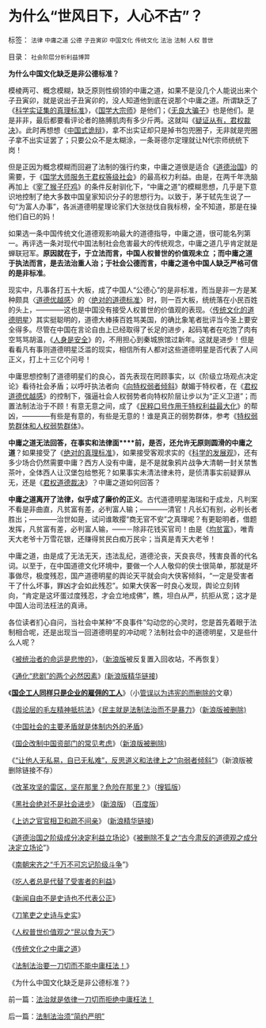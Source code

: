 # 为什么“世风日下，人心不古”？

标签： `法律` `中庸之道` `公德` `子丑寅卯` `中国文化` `传统文化` `法治` `法制` `人权` `普世` 

目录： `社会阶层分析利益博羿`

**为什么中国文化缺乏是非公德标准？**

模棱两可、概念模糊，缺乏原则性纲领的中庸之道，如果不是没几个人能说出来个子丑寅卯，就是说出子丑寅卯的，没人知道他到底在说那个中庸之道。所谓缺乏了《[科学实证集的真理标准](../../../2009/7/4/绝对的真理存在吗？历史实证集如何认定.md)》，《[国学大宗师](../../../2009/7/27/理论哲学的N代宗师如何面对科学的实证集.md)》是他们；《[无良大骗子](../../../2008/10/20/欣赏专家们之无知，无耻，与无良.md)》也是他们。是是非非，最后都要看评论者的胳膊肌肉有多少斤两。这就叫《[疑证从有，君权裁决](../../../2009/3/25/中国式诡辩：疑证从有，君权裁决.md)》。此时再想想《[中国式诡辩](../../../2008/8/31/“大学无书”，远离中国式诡辩！.md)》，拿不出实证却只是掉书包兜圈子，无非就是兜圈子拿不出实证罢了；只要公众不是太糊涂，一条哥德尔定理就让N代宗师统统下岗！

但是正因为概念模糊而回避了法制的强行约束，中庸之道很是适合《[道德治国](../../../2008/7/30/道德治国，走在内战消亡的路上.md)》的需要，于《[国学大师服务于君权等级社会](../../../2009/3/20/国学儒教精华之等级制度的政治意义.md)》的最高权力利益。由是，在两千年洗脑再加上《[宰了猴子吓鸡](../../../2009/8/6/被杀的猴子和被吓的鸡.md)》的条件反射驯化下，“中庸之道”的模糊思想，几乎是下意识地控制了绝大多数中国皇家知识分子的思想行为。以致于，茅于轼先生说了一句“为富人办事”，各派道德明星理论家们大张挞伐自我标榜，全不知道，那是在操他们自已的妈！

如果选一条中国传统文化道德观影响最大的道德指导，中庸之道，很可能名列第一。再评选一条对现代中国法制社会危害最大的传统观念，中庸之道几乎肯定就是蝉联冠军。**原因就在于，于立法而言，中国人权普世的价值观未立
；而中庸之道于执法而言，是去法治重人治；于社会公德而言，中庸之道令中国人缺乏严格可信的是非标准**。

现实中，凡事各打五十大板，成了中国人“公德心”的是非标准，而当是非一方是某种颇具〈[道德优越感](../../../2009/7/26/极左特权卫士的道德优越感来自何处.md)〉的〈[绝对的道德标准](../../../2009/3/11/信仰，个人世界观的基础断言；不是绝对的道德标准.md)〉时，则一百大板，统统落在小民百姓的头上，————这也是中国没有接受人权普世的价值观的表现。〈[传统文化的道德明星](../../../2009/4/16/社会压力传递和媒体道德明星.md)〉其实挺聪明的，道德大棒揍百姓骂美国，的确比象笔者批评当今圣上要安全得多。尽管在中国在言论自由上已经取得了长足的进步，起码笔者在吃饱了肉有空骂骂胡温，《[人身是安全](http://blog.sina.com.cn/s/blog_5563a64d0100dbj5.html)》的，不用担心到秦城旅馆过新年。这就是进步！但是看看凡有事则道德明星泛滥的现实，相信所有人都对这些道德明星是否代表了人间正义，打上十三亿个问号！

中庸思想控制了道德明星们的良心，首先表现在罔顾事实，以《阶级立场观点决定论》看待社会矛盾；以呼吁执法者向《[向特权弱者倾斜](../../../2009/7/31/弱势人群和人权弱势人群之人人平等.md)》献媚于特权者，在《[君权道德优越感](../../../2009/7/26/极左特权卫士的道德优越感来自何处.md)》的控制下，强逼社会人权弱势者向特权阶层让步以为“正义卫道”；而置法制法治于不顾！有意无意之间，成了《[民粹口号作用于特权利益最大化](../../../2009/8/1/民粹口号，特权阶层利益最大化最隐蔽的方法.md)》的帮凶，————有些是有意的，有些是无意的！谁是真正的弱势群体，参考《[特权弱势群体和人权弱势群体](../../../2009/7/31/弱势人群和人权弱势人群之人人平等.md)》。

**中庸之道无法回答，在事实和法律面****前，是否，还允许无原则圆滑的中庸之道**？如果接受了《[绝对的真理标准](../../../2009/7/4/绝对的真理存在吗？历史实证集如何认定.md)》，如果接受客观求实的《[科学的发展观](../../../2009/4/25/科学，民主和科学的发展观.md)》，还有多少场合仍然需要中庸？西方人没有中庸，是不是就象鸦片战争大清朝一封关禁售茶叶，全体西人让汉堡包给憋死？如果事实未清法律未符，是侦清事实前疑罪从无，还是《[君权道德裁决](../../../2009/3/25/中国式诡辩：疑证从有，君权裁决.md)》？中庸之道如何回答？

**中庸之道离开了法律，似乎成了廉价的正义**。古代道德明星海瑞和于成龙，凡判案不看是非曲直，凡贫富有差，必判富人输；————清官！凡长幻有别，必判长者胜出；————治世如是，试问谁敢撄“商无官不安”之真理呢？有更聪明者，借题发挥，凡贫富有差，必判富人输，——－除非花钱买官司！由是《[均贫富](../../../2009/8/8/均贫富就是去特权，对大部分国企员工都有利！.md)》，唯青天大老爷十万雪花银，还赚得贫民白痴万民伞；当真是青天大老爷！

中庸之道，由是成了无法无天，违法乱纪，道德沦丧，天良丧尽，残害良善的代名词。以至于，在中国道德文化环境中，要做一个人人敬仰的侠士很简单，那就是坏事做尽，极度残忍，国产道德明星的舆论天平就会向大侠客倾斜，“一定是受害者干了什么坏事，罪凶才会如此残忍”。如果大侠客一时良心发现，舆论立刻转向，“肯定是这坏蛋过度残忍，才会立地成佛”，瞧，坦白从严，抗拒从宽；这才是中国人治司法枉法的真谛。

各位读者扪心自问，当社会中某种“不良事件”勾动您的心灵时，您是首先着眼于法制相合呢，还是出现当一回道德明星的冲动呢？法制社会中的道德明星，又是些什么人呢？

《[被统治者的命运是悲惨的](http://hi.baidu.com/darthchn/blog/item/99acc5d879b49ce038012f74.html)》，（[新浪版](http://blog.sina.com.cn/s/blog_5563a64d0100e7t6.html)被反复置入回收站，不再恢复）

《[通化“悲剧”的两个必然因素](http://darthvad.blog.sohu.com/130083897.html)》[(新浪版精华链接](../../../2009/8/7/“悲剧”的两个必然因素.md))

《**[国企工人同样只是企业的雇佣的工人](http://hi.baidu.com/darthchn/blog/item/21b5146f94c3f4d381cb4a16.html)**》（小[管误以为违宪的而删除的](http://blog.sina.com.cn/s/blog_5563a64d0100e9fv.html)文章）

《[舆论层的毛左精神抵抗法](../../../2009/8/10/舆论层精神抵抗法.md)》《[民主就是法制法治而不是暴力](http://hi.baidu.com/darthchn/blog/item/cd63288e007daef3513d9299.html)》（[新浪版被删除)](http://blog.sina.com.cn/s/blog_5563a64d0100e9zj.html)

《[中国社会的主要矛盾就是体制内外的矛盾](../../../2009/8/10/主要矛盾很可能就是体制内外的矛盾.md)》

《[国企改制中国资部门的常见考虑](http://hi.baidu.com/darthchn/blog/item/8a314118fba59073dbb4bd4d.html)》（[新浪版被删除](http://blog.sina.com.cn/s/blog_5563a64d0100eaev.html))

《[“让他人无私易，自已无私难”，反思道义和法律上之“向弱者倾斜”](http://hi.baidu.com/darthchn/blog/item/e35371948a360a42d1135e84.html)》（新浪版被删除链接不存）

《[改革攻坚的雷区，坚在那里？危险在那里？](http://cid-36d976e82bb7123d.spaces.live.com/blog/cns%2136D976E82BB7123D%21453.entry)》（[搜狐版](http://darthvad.blog.sohu.com/129395031.html)）

《[黑社会绝对不是社会进步](http://darthvad.blog.sohu.com/130044075.html)》
([新浪版](http://blog.sina.com.cn/s/blog_5563a64d0100ehdm.html))
（[百度版](http://hi.baidu.com/darthchn/blog/item/837271fdd88305f4fc037fdc.html)）

《[上访之官官相卫和疏不间亲](http://darthvad.blog.sohu.com/130092018.html)》
([新浪精华链接](../../../2009/8/21/官官能相卫之疏不间亲.md))

《[道德治国之阶级成分决定利益立场论](../../../2009/8/21/道德治国之阶级成分决定利益立场论.md)》《[被删除不复之“](../../../2009/8/21/古今肃反的道德观之成分决定立场论.md)[古今肃反的道德观之成分决定立场论](file:///C:/Documents%20and%20Settings/jason/Local%20Settings/Temp/WindowsLiveWriter-429641856/supfilesA1E0DB/bb_8674.html)”》

《[南朝宋齐之“千万不可忘记阶级斗争](http://blog.sina.com.cn/s/blog_5563a64d0100eih3.html)”》

《[吃人者总是代替了受害者的利益](../../../2009/8/21/让弱者有自我申诉权.md)》

《[新闻自由不是史诗也不代表公正](../../../2009/8/22/新闻自由不是史诗也不代表公正.md)》

《[刀笔吏之史诗与史实](../../../2009/8/22/刀笔吏之史诗与史实.md)》

《[人权普世价值观之“民以食为天”](../../../2009/8/23/人权普世价值观之“民以食为天”.md)》

《[传统文化之中庸之道](../../../2009/8/23/传统文化之中庸之道.md)》

《[法制法治要一刀切而不能中庸枉法！](../../../2009/8/23/法治就是依律一刀切而拒绝中庸枉法！.md)》

《为什么中国文化缺乏是非公德标准？》

前一篇：[法治就是依律一刀切而拒绝中庸枉法！](../../../2009/8/23/法治就是依律一刀切而拒绝中庸枉法！.md)

后一篇：[法制法治须“简约严明”](../../../2009/8/24/法制法治须“简约严明”.md)